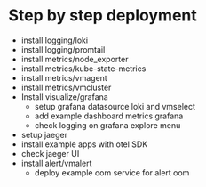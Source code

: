 # Step by step deployment 

* install logging/loki
* install logging/promtail
* install metrics/node_exporter
* install metrics/kube-state-metrics
* install metrics/vmagent
* install metrics/vmcluster
* Install visualize/grafana
  * setup grafana datasource loki and vmselect
  * add example dashboard metrics grafana
  * check logging on grafana explore menu
* setup jaeger
* install example apps with otel SDK
* check jaeger UI
* install alert/vmalert
  * deploy example oom service for alert oom 
